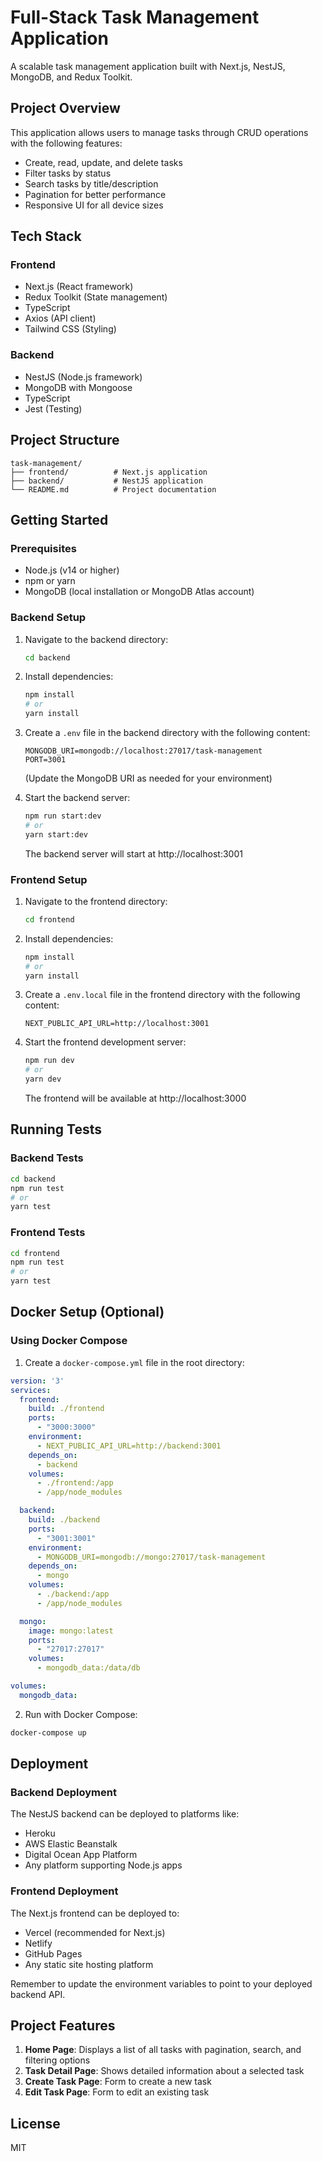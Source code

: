 # Full-Stack Task Management Application

A scalable task management application built with Next.js, NestJS, MongoDB, and Redux Toolkit.

## Project Overview

This application allows users to manage tasks through CRUD operations with the following features:

- Create, read, update, and delete tasks
- Filter tasks by status
- Search tasks by title/description
- Pagination for better performance
- Responsive UI for all device sizes

## Tech Stack

### Frontend
- Next.js (React framework)
- Redux Toolkit (State management)
- TypeScript
- Axios (API client)
- Tailwind CSS (Styling)

### Backend
- NestJS (Node.js framework)
- MongoDB with Mongoose
- TypeScript
- Jest (Testing)

## Project Structure

```
task-management/
├── frontend/          # Next.js application
├── backend/           # NestJS application
└── README.md          # Project documentation
```

## Getting Started

### Prerequisites

- Node.js (v14 or higher)
- npm or yarn
- MongoDB (local installation or MongoDB Atlas account)

### Backend Setup

1. Navigate to the backend directory:
   ```bash
   cd backend
   ```

2. Install dependencies:
   ```bash
   npm install
   # or
   yarn install
   ```

3. Create a `.env` file in the backend directory with the following content:
   ```
   MONGODB_URI=mongodb://localhost:27017/task-management
   PORT=3001
   ```
   (Update the MongoDB URI as needed for your environment)

4. Start the backend server:
   ```bash
   npm run start:dev
   # or
   yarn start:dev
   ```

   The backend server will start at http://localhost:3001

### Frontend Setup

1. Navigate to the frontend directory:
   ```bash
   cd frontend
   ```

2. Install dependencies:
   ```bash
   npm install
   # or
   yarn install
   ```

3. Create a `.env.local` file in the frontend directory with the following content:
   ```
   NEXT_PUBLIC_API_URL=http://localhost:3001
   ```

4. Start the frontend development server:
   ```bash
   npm run dev
   # or
   yarn dev
   ```

   The frontend will be available at http://localhost:3000

## Running Tests

### Backend Tests

```bash
cd backend
npm run test
# or
yarn test
```

### Frontend Tests

```bash
cd frontend
npm run test
# or
yarn test
```

## Docker Setup (Optional)

### Using Docker Compose

1. Create a `docker-compose.yml` file in the root directory:

```yaml
version: '3'
services:
  frontend:
    build: ./frontend
    ports:
      - "3000:3000"
    environment:
      - NEXT_PUBLIC_API_URL=http://backend:3001
    depends_on:
      - backend
    volumes:
      - ./frontend:/app
      - /app/node_modules

  backend:
    build: ./backend
    ports:
      - "3001:3001"
    environment:
      - MONGODB_URI=mongodb://mongo:27017/task-management
    depends_on:
      - mongo
    volumes:
      - ./backend:/app
      - /app/node_modules

  mongo:
    image: mongo:latest
    ports:
      - "27017:27017"
    volumes:
      - mongodb_data:/data/db

volumes:
  mongodb_data:
```

2. Run with Docker Compose:
```bash
docker-compose up
```

## Deployment

### Backend Deployment

The NestJS backend can be deployed to platforms like:
- Heroku
- AWS Elastic Beanstalk
- Digital Ocean App Platform
- Any platform supporting Node.js apps

### Frontend Deployment

The Next.js frontend can be deployed to:
- Vercel (recommended for Next.js)
- Netlify
- GitHub Pages
- Any static site hosting platform

Remember to update the environment variables to point to your deployed backend API.

## Project Features

1. **Home Page**: Displays a list of all tasks with pagination, search, and filtering options
2. **Task Detail Page**: Shows detailed information about a selected task
3. **Create Task Page**: Form to create a new task
4. **Edit Task Page**: Form to edit an existing task

## License

MIT
